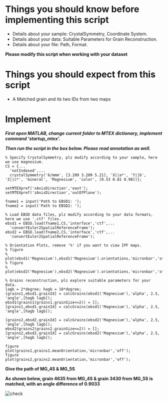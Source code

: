 # Things you should know before implementing this script

- Details about your sample: CrystalSymmetry, Coordinate System.
- Details about your data: Suitable Parameters for Grain Reconstruction.
- Details about your file: Path, Format.

**Please modify this script when working with your dataset**

# Things you should expect from this script

- A Matched grain and its two IDs from two maps

# Implement

***First open MATLAB, change current folder to MTEX dictionary, implement command '_startup_mtex_'.***

***Then run the script in the box below. Please read annotation as well.***

```
% Specify CrystalSymmetry, plz modify according to your sample, here we use magnesium.
CS = {... 
  'notIndexed',...
  crystalSymmetry('6/mmm', [3.209 3.209 5.21], 'X||a*', 'Y||b', 'Z||c*', 'mineral', 'Magnesium', 'color', [0.53 0.81 0.98])};

setMTEXpref('xAxisDirection','east');
setMTEXpref('zAxisDirection','outOfPlane');

fname1 = input('Path to EBSD1: ');
fname2 = input('Path to EBSD2: ');

% Load EBSD data files, plz modify according to your data formats, here we use '.ctf' files.
ebsd1 = EBSD.load(fname1,CS,'interface','ctf',...
  'convertEuler2SpatialReferenceFrame');
ebsd2 = EBSD.load(fname2,CS,'interface','ctf',...
  'convertEuler2SpatialReferenceFrame');

% Orientation Plots, remove '%' if you want to view IPF maps.
% figure
% plot(ebsd1('Magnesium'),ebsd1('Magnesium').orientations,'micronbar','off');
% figure
% plot(ebsd2('Magnesium'),ebsd2('Magnesium').orientations,'micronbar','off');

% Grains reconstruction, plz explore suitable parameters for your data.
lagb = 2*degree; hagb = 10*degree;
[grains1,ebsd1.grainId] = calcGrains(ebsd1('Magnesium'),'alpha', 2.5, 'angle',[hagb lagb]);
ebsd1(grains1(grains1.grainSize<=2)) = [];
[grains1,ebsd1.grainId] = calcGrains(ebsd1('Magnesium'),'alpha', 2.5, 'angle',[hagb lagb]);

[grains2,ebsd2.grainId] = calcGrains(ebsd2('Magnesium'),'alpha', 2.5, 'angle',[hagb lagb]);
ebsd2(grains2(grains2.grainSize<=2)) = [];
[grains2,ebsd2.grainId] = calcGrains(ebsd2('Magnesium'),'alpha', 2.5, 'angle',[hagb lagb]);

figure
plot(grains1,grains1.meanOrientation,'micronbar','off');
figure
plot(grains2,grains2.meanOrientation,'micronbar','off');
```

**Give the path of MG_4S & MG_5S**

**As shown below, grain 4635 from MG_4S & grain 3430 from MG_5S is matched, with an angle difference of 0.9033**

![check](https://github.com/TrackRex/Track-Rex/assets/161822160/07f3e905-382a-49ee-9d13-1e713046a3a6)



